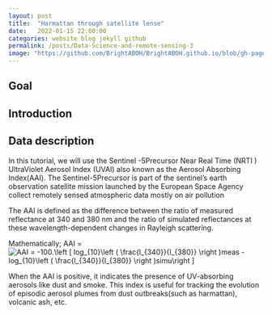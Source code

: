 ```yaml
---
layout: post
title:  "Harmattan through satellite lense"
date:   2022-01-15 22:00:00
categories: website blog jekyll github
permalink: /posts/Data-Science-and-remote-sensing-3
image: "https://github.com/BrightABOH/BrightABOH.github.io/blob/gh-pages/photos/aerosol1.png?raw=true"
---
```


## Goal

## Introduction 

## Data description

In this tutorial, we will use the Sentinel -5Precursor Near Real Time (NRTI ) UltraViolet Aerosol Index (UVAI) also known as the Aerosol Absorbing Index(AAI). The Sentinel-5Precursor is  part of the sentinel’s earth observation satellite mission launched by the European Space Agency collect remotely sensed atmospheric data mostly on air pollution

The AAI is defined as the difference between the ratio of measured reflectance at 340 and 380 nm and the ratio of simulated reflectances at these wavelength-dependent changes in Rayleigh scattering. 


Mathematically; AAI = <img src="https://latex.codecogs.com/svg.image?AAI&space;=&space;-100.\left&space;[&space;log_{10}\left&space;(&space;\frac{l_{340}}{l_{380}}&space;\right&space;)meas&space;-log_{10}\left&space;(&space;\frac{l_{340}}{l_{380}}&space;\right&space;)simu\right&space;]" title="AAI = -100.\left [ log_{10}\left ( \frac{l_{340}}{l_{380}} \right )meas -log_{10}\left ( \frac{l_{340}}{l_{380}} \right )simu\right ]" />

When the AAI is positive, it indicates the presence of UV-absorbing aerosols like dust and smoke. This index is useful for tracking the evolution of episodic aerosol plumes from dust outbreaks(such as harmattan), volcanic ash, etc.


